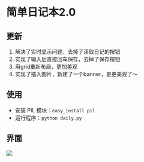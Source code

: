 # 简单日记本2.0

## 更新
1. 解决了实时显示问题，去掉了读取日记的按钮  
2. 实现了输入后直接回车保存，去掉了保存按钮  
3. 用grid重新布局，更加美观  
4. 实现了插入图片，新建了一个banner，更更美观了～  

## 使用

- 安装 PIL 模块：`easy_install pil`
- 运行程序：`python daily.py` 
 
## 界面

![](http://7xn3v1.com1.z0.glb.clouddn.com/15-10-28/81884108.jpg)
